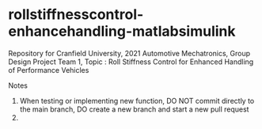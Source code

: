# rollstiffnesscontrol-enhancehandling-matlabsimulink
Repository for Cranfield University, 2021 Automotive Mechatronics, Group Design Project Team 1, Topic : Roll Stiffness Control for Enhanced Handling of Performance Vehicles 

Notes
1. When testing or implementing new function, DO NOT commit directly to the main branch, DO create a new branch and start a new pull request
2. 
